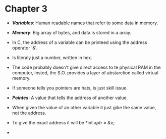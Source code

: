 # Chapter 3

- ***Variables***: Human readable names that refer to some data in memory.

- ***Memory***: Big array of bytes, and data is stored in a array.

- In C, the address of a variable can be printeed using the address operator '&'.

- Is literaly just a number, written in hex.

- The code probably doesn't give direct access to te physical RAM in the computer,
  insted, the S.O. provides a layer of abstarction called virtual memory.

- If someone tells you pointers are hats, is just skill issue.

- ***Pointes***: A value that tells the address of another value.

- When given the value of an other variable it just gibe the same value, not the
  address.

- To give the exact address it will be *int *xptr = &x;*.

- 